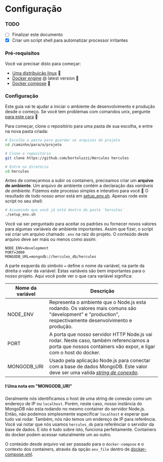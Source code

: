 # Configuração

### TODO
- [ ] Finalizar este documento
- [x] Criar um script shell para automatizar processor irritantes

### Pré-requisitos
Você vai precisar disto para começar:
* [Uma distribuição linux](https://en.wikipedia.org/wiki/List_of_Linux_distributions) :penguin:
* [Docker engine](https://docs.docker.com/engine/installation/linux/) @ latest version :whale:
* [Docker compose](https://docs.docker.com/compose/install/) :octopus:

### Configuração
Este guia vai te ajudar a iniciar o ambiente de desenvolvimento e produção desde o começo. Se você tem problemas com comandos unix, pergunte [para este cara](http://explainshell.com/) :shell:

Para começar, clone o repositório para uma pasta de sua escolha, e entre na nova pasta criada:
```bash
# Escolha a pasta para guardar os arquivos do projeto
cd /caminho/para/o/projeto

# Clone o repositório
git clone https://github.com/bortoluzzi/Hercules hercules

# Entre no diretório
cd hercules
```

Antes de começarmos a subir os containers, precisamos criar um __arquivo de ambiente__. Um arquivo de ambiente contém a declaração das _variáveis de ambiente_. Fizemos este processo simples e interativo para você :blue_heart: O resultado de todo nosso amor está em [setup_env.sh](../setup_env.sh). Apenas rode este script no seu shell:
```bash
# Assumindo que você já está dentro da pasta `hercules`
./setup_env.sh
```
Você vai ser perguntado para aceitar os padrões ou fornecer novos valores para algumas variáveis de ambiente importantes. Assim que fizer, o script vai criar um arquivo chamado `.env` na raiz do projeto. O conteúdo deste arquivo deve ser mais ou menos como assim:
```
NODE_ENV=development
PORT=3000
MONGODB_URL=mongodb://hercules_db/hercules
```
A parte esquerda do símbolo `=` define o nome da variável, na parte da direita o valor da variável. Estas variáveis são bem importantes para o nosso projeto. Aqui você pode ver o que cara variável significa:

Nome da variável | Descrição
--------------|-------------
NODE_ENV | Representa o ambiente que o Node.js esta rodando. Os valores mais comuns são "development" e "production", respectivamente desenvolvimento e produção.
PORT | A porta que nosso servidor HTTP Node.js vai rodar. Neste caso, também referenciamos a porta que nossos containers vão expor, e ligar com o host do docker.
MONGODB_URI | Usado pela aplicação Node.js para conectar com a base de dados MongoDB. Este valor deve ser uma valida [_string de conexão_](https://docs.mongodb.com/manual/reference/connection-string/).

#### :heavy_exclamation_mark: Uma nota em "MONGODB_URI"
Geralmente nós identificamos o host de uma string de conexão como um endereço de IP ou `localhost`. Porém, neste caso, nosso instância do MongoDB não esta rodando no mesmo container do servidor Node.js. Então, não podemos simplesmente especificar `localhost` e esperar que tudo vai rodar. Também, nós não temos um endereço de IP para referência. Você vai notar que nós usamos `hercules_db` para referênciar o servidor da base de dados. E isto é tudo sobre isto, funciona perfeitamente. Containers do docker podem acessar naturalmente um ao outro.

O conteúdo desde arquivo vai ser passado para o `docker-compose` e o contexto dos containers, através da opção `env_file` dentro de [docker-compose.yml](../docker-compose.yml).
